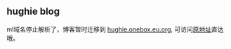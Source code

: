 ## hughie blog

ml域名停止解析了，博客暂时迁移到 [hughie.onebox.eu.org](https://hughie.onebox.eu.org), 可访问[原地址](https://hughiehao.github.io)直达哦。
